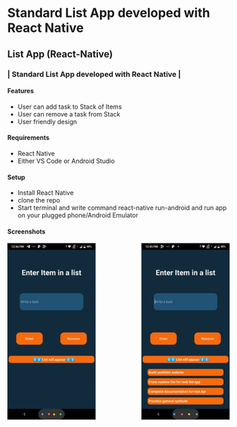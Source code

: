 # Standard List App developed with React Native

## List App (React-Native)

### | Standard List App developed with React Native |

#### Features

- User can add task to Stack of Items
- User can remove a task from Stack
- User friendly design

#### Requirements

- React Native
- Either VS Code or Android Studio

#### Setup

- Install React Native
- clone the repo
- Start terminal and write command react-native run-android and run app on your plugged phone/Android Emulator

#### Screenshots
<Span>

<img align="left" alt="screenshot" width="200" src='https://github.com/amolchourasia27/TaskListApp---ReactNative/blob/main/readmeimageAssets/ScreenShot1.jpg?raw=true'>

<img align="right" alt="screenshot" width="200" src='https://github.com/amolchourasia27/TaskListApp---ReactNative/blob/main/readmeimageAssets/ScreenShot2.jpg?raw=true'>
</Spam>
